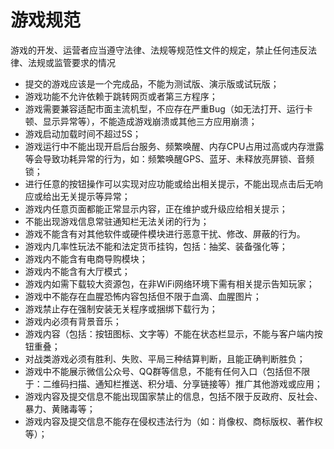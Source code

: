 # 游戏规范

游戏的开发、运营者应当遵守法律、法规等规范性文件的规定，禁止任何违反法律、法规或监管要求的情况

* 提交的游戏应该是一个完成品，不能为测试版、演示版或试玩版；
* 游戏功能不允许依赖于跳转网页或者第三方程序；
* 游戏需要兼容适配市面主流机型，不应存在严重Bug（如无法打开、运行卡顿、显示异常等），不能造成游戏崩溃或其他三方应用崩溃；
* 游戏启动加载时间不超过5S；
* 游戏运行中不能出现开启后台服务、频繁唤醒、内存CPU占用过高或内存泄露等会导致功耗异常的行为，如：频繁唤醒GPS、蓝牙、未释放亮屏锁、音频锁；
* 进行任意的按钮操作可以实现对应功能或给出相关提示，不能出现点击后无响应或给出无关提示等异常；
* 游戏内任意页面都能正常显示内容，正在维护或升级应给相关提示；
* 不能出现游戏信息常驻通知栏无法关闭的行为；
* 游戏不能含有对其他软件或硬件模块进行恶意干扰、修改、屏蔽的行为。
* 游戏内几率性玩法不能和法定货币挂钩，包括：抽奖、装备强化等；
* 游戏内不能含有电商导购模块；
* 游戏内不能含有大厅模式；
* 游戏内如需下载较大资源包，在非WiFi网络环境下需有相关提示告知玩家；
* 游戏中不能存在血腥恐怖内容包括但不限于血滴、血腥图片；
* 游戏禁止存在强制安装无关程序或捆绑下载行为；
* 游戏内必须有背景音乐；
* 游戏内容（包括：按钮图标、文字等）不能在状态栏显示，不能与客户端内按钮重叠；
* 对战类游戏必须有胜利、失败、平局三种结算判断，且能正确判断胜负；
* 游戏中不能展示微信公众号、QQ群等信息，不能有任何入口（包括但不限于：二维码扫描、通知栏推送、积分墙、分享链接等）推广其他游戏或应用；
* 游戏内容及提交信息不能出现国家禁止的信息，包括不限于反政府、反社会、暴力、黄赌毒等；
* 游戏内容及提交信息不能存在侵权违法行为（如：肖像权、商标版权、著作权等）；

